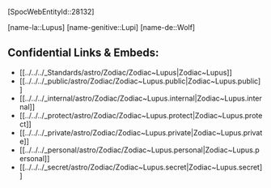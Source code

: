 ﻿---
confidential: public
isDeleted: false
isReadOnly: false
tags:
- astro/Zodiac
type: Zodiac
---

[SpocWebEntityId::28132]



[name-la::Lupus]
[name-genitive::Lupi]
[name-de::Wolf]


## Confidential Links & Embeds: 
- [[../../../_Standards/astro/Zodiac/Zodiac~Lupus|Zodiac~Lupus]] 
- [[../../../_public/astro/Zodiac/Zodiac~Lupus.public|Zodiac~Lupus.public]] 
- [[../../../_internal/astro/Zodiac/Zodiac~Lupus.internal|Zodiac~Lupus.internal]] 
- [[../../../_protect/astro/Zodiac/Zodiac~Lupus.protect|Zodiac~Lupus.protect]] 
- [[../../../_private/astro/Zodiac/Zodiac~Lupus.private|Zodiac~Lupus.private]] 
- [[../../../_personal/astro/Zodiac/Zodiac~Lupus.personal|Zodiac~Lupus.personal]] 
- [[../../../_secret/astro/Zodiac/Zodiac~Lupus.secret|Zodiac~Lupus.secret]] 
